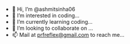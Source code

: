 - 👋 Hi, I’m @ashmitsinha06
- 👀 I’m interested in coding...
- 🌱 I’m currently learning coding...
- 💞️ I’m looking to collaborate on ...
- 📫 Mail at prfreflex@gmail.com to reach me...

<!---
ashmitsinha06/ashmitsinha06 is a ✨ special ✨ repository because its `README.md` (this file) appears on your GitHub profile.
You can click the Preview link to take a look at your changes.
--->

